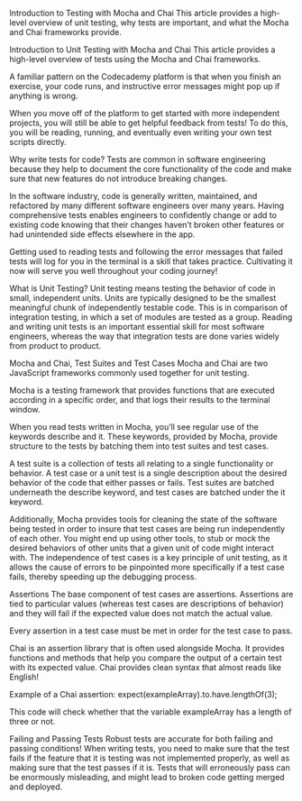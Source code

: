 Introduction to Testing with Mocha and Chai
This article provides a high-level overview of unit testing, why tests are important, and what the Mocha and Chai frameworks provide.

Introduction to Unit Testing with Mocha and Chai
This article provides a high-level overview of tests using the Mocha and Chai frameworks.

A familiar pattern on the Codecademy platform is that when you finish an exercise, your code runs, and instructive error messages might pop up if anything is wrong.

When you move off of the platform to get started with more independent projects, you will still be able to get helpful feedback from tests! To do this, you will be reading, running, and eventually even writing your own test scripts directly.

Why write tests for code?
Tests are common in software engineering because they help to document the core functionality of the code and make sure that new features do not introduce breaking changes.

In the software industry, code is generally written, maintained, and refactored by many different software engineers over many years. Having comprehensive tests enables engineers to confidently change or add to existing code knowing that their changes haven’t broken other features or had unintended side effects elsewhere in the app.

Getting used to reading tests and following the error messages that failed tests will log for you in the terminal is a skill that takes practice. Cultivating it now will serve you well throughout your coding journey!

What is Unit Testing?
Unit testing means testing the behavior of code in small, independent units. Units are typically designed to be the smallest meaningful chunk of independently testable code. This is in comparison of integration testing, in which a set of modules are tested as a group. Reading and writing unit tests is an important essential skill for most software engineers, whereas the way that integration tests are done varies widely from product to product.

Mocha and Chai, Test Suites and Test Cases
Mocha and Chai are two JavaScript frameworks commonly used together for unit testing.

Mocha is a testing framework that provides functions that are executed according in a specific order, and that logs their results to the terminal window.

When you read tests written in Mocha, you’ll see regular use of the keywords describe and it. These keywords, provided by Mocha, provide structure to the tests by batching them into test suites and test cases.

A test suite is a collection of tests all relating to a single functionality or behavior. A test case or a unit test is a single description about the desired behavior of the code that either passes or fails. Test suites are batched underneath the describe keyword, and test cases are batched under the it keyword.

Additionally, Mocha provides tools for cleaning the state of the software being tested in order to insure that test cases are being run independently of each other. You might end up using other tools, to stub or mock the desired behaviors of other units that a given unit of code might interact with. The independence of test cases is a key principle of unit testing, as it allows the cause of errors to be pinpointed more specifically if a test case fails, thereby speeding up the debugging process.

Assertions
The base component of test cases are assertions. Assertions are tied to particular values (whereas test cases are descriptions of behavior) and they will fail if the expected value does not match the actual value.

Every assertion in a test case must be met in order for the test case to pass.

Chai is an assertion library that is often used alongside Mocha. It provides functions and methods that help you compare the output of a certain test with its expected value. Chai provides clean syntax that almost reads like English!

Example of a Chai assertion: expect(exampleArray).to.have.lengthOf(3);

This code will check whether that the variable exampleArray has a length of three or not.

Failing and Passing Tests
Robust tests are accurate for both failing and passing conditions! When writing tests, you need to make sure that the test fails if the feature that it is testing was not implemented properly, as well as making sure that the test passes if it is. Tests that will erroneously pass can be enormously misleading, and might lead to broken code getting merged and deployed.